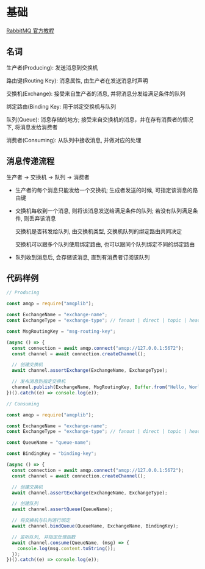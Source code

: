 # 基础

[RabbitMQ 官方教程](https://www.rabbitmq.com/getstarted.html)

## 名词

生产者(Producing): 发送消息到交换机

路由键(Routing Key): 消息属性, 由生产者在发送消息时声明

交换机(Exchange): 接受来自生产者的消息, 并将消息分发给满足条件的队列

绑定路由(Binding Key: 用于绑定交换机与队列

队列(Queue): 消息存储的地方; 接受来自交换机的消息，并在存有消费者的情况下, 将消息发给消费者

消费者(Consuming): 从队列中接收消息, 并做对应的处理

## 消息传递流程

生产者 -> 交换机 -> 队列 -> 消费者

- 生产者的每个消息只能发给一个交换机; 生成者发送的时候, 可指定该消息的路由键

- 交换机每收到一个消息, 则将该消息发送给满足条件的队列; 若没有队列满足条件, 则丢弃该消息

  交换机是否转发给队列, 由交换机类型, 交换机队列的绑定路由共同决定

  交换机可以跟多个队列使用绑定路由, 也可以跟同个队列绑定不同的绑定路由

- 队列收到消息后, 会存储该消息, 直到有消费者订阅该队列

## 代码样例

```javascript
// Producing

const amqp = require("amqplib");

const ExchangeName = "exchange-name";
const ExchangeType = "exchange-type"; // fanout | direct | topic | headers

const MsgRoutingKey = "msg-routing-key";

(async () => {
  const connection = await amqp.connect("amqp://127.0.0.1:5672");
  const channel = await connection.createChannel();

  // 创建交换机
  await channel.assertExchange(ExchangeName, ExchangeType);

  // 发布消息到指定交换机
  channel.publish(ExchangeName, MsgRoutingKey, Buffer.from("Hello, World."));
})().catch((e) => console.log(e));
```

```javascript
// Consuming

const amqp = require("amqplib");

const ExchangeName = "exchange-name";
const ExchangeType = "exchange-type"; // fanout | direct | topic | headers

const QueueName = "queue-name";

const BindingKey = "binding-key";

(async () => {
  const connection = await amqp.connect("amqp://127.0.0.1:5672");
  const channel = await connection.createChannel();

  // 创建交换机
  await channel.assertExchange(ExchangeName, ExchangeType);

  // 创建队列
  await channel.assertQueue(QueueName);

  // 将交换机与队列进行绑定
  await channel.bindQueue(QueueName, ExchangeName, BindingKey);

  // 监听队列, 并指定处理函数
  await channel.consume(QueueName, (msg) => {
    console.log(msg.content.toString());
  });
})().catch((e) => console.log(e));
```

